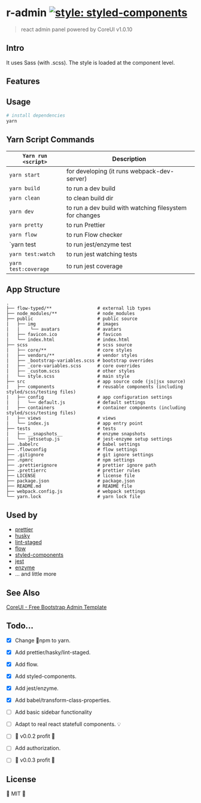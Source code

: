 <!-- prettier-ignore -->
# r-admin [![style: styled-components](https://img.shields.io/badge/style-%F0%9F%92%85%20styled--components-orange.svg?colorB=daa357&colorA=db748e)](https://github.com/styled-components/styled-components)
> react admin panel powered by CoreUI v1.0.10 

## Intro 

It uses Sass (with .scss). The style is loaded at the component level.

## Features

## Usage
```sh
# install dependencies
yarn
```

## Yarn Script Commands

| `Yarn run <script>`  | Description                                             |
| -------------------- | ------------------------------------------------------- |
| `yarn start`         | for developing (it runs webpack-dev-server)             |
| `yarn build`         | to run a dev build                                      |
| `yarn clean`         | to clean build dir                                      |
| `yarn dev`           | to run a dev build with watching filesystem for changes |
| `yarn pretty`        | to run Prettier                                         |
| `yarn flow`          | to run Flow checker                                     |
| `yarn test           | to run jest/enzyme test                                 |
| `yarn test:watch`    | to run jest watching tests                              |
| `yarn test:coverage` | to run jest coverage                                    |

## App Structure

```
.
├── flow-typed/**                 # external lib types             
├── node_modules/**               # node_modules
├── public                        # public source
|   ├── img                       # images
|   |    └── avatars              # avatars
|   ├── favicon.ico               # favicon
|   └── index.html                # index.html
├── scss                          # scss source
|   ├── core/**                   # core styles
|   ├── vendors/**                # vendor styles
|   ├── _bootstrap-variables.scss # bootstrap overrides
|   ├── _core-variables.scss      # core overrides
|   ├── _custom.scss              # other styles
|   └── style.scss                # main style
├── src                           # app source code (js|jsx source)
|   ├── components                # reusable components (including styled/scss/testing files)
|   ├── config                    # app configuration settings
|   |   └── default.js            # default settings
|   ├── containers                # container components (including styled/scss/testing files)
|   ├── views                     # views
|   └── index.js                  # app entry point
├── tests                         # tests
|   ├── __snapshots__             # enzyme snapshots
|   └── jetssetup.js              # jest-enzyme setup settings
├── .babelrc                      # babel settings
├── .flowconfig                   # flow settings
├── .gitignore                    # git ignore settings
├── .npmrc                        # npm settings
├── .prettierignore               # prettier ignore path
├── .prettierrc                   # prettier rules
├── LICENSE                       # license file
├── package.json                  # package.json
├── README.md                     # README file
├── webpack.config.js             # webpack settings
└── yarn.lock                     # yarn lock file
```

## Used by

* [prettier](https://github.com/prettier/prettier)
* [husky](https://github.com/typicode/husky)
* [lint-staged](https://github.com/okonet/lint-staged)
* [flow](https://flow.org)
* [styled-components](https://github.com/styled-components/styled-components)
* [jest](https://facebook.github.io/jest/)
* [enzyme](https://github.com/airbnb/enzyme)
* ... and little more

## See Also
[CoreUI - Free Bootstrap Admin Template](https://github.com/mrholek/CoreUI-React)

## Todo...

* [x] Change 💩npm to yarn.
* [x] Add prettier/hasky/lint-staged.
* [x] Add flow.
* [x] Add styled-components.
* [x] Add jest/enzyme.
* [x] Add babel/transform-class-properties. 
* [ ] Add basic sidebar functionality 
* [ ] Adapt to real react statefull components. 💡 
* [ ] 🏁 v0.0.2 profit 🏁
* [ ] Add authorization.
* [ ] 🏁 v0.0.3 profit 🏁


## License

:cactus: MIT :cactus: